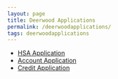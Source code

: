 ```yaml
---
layout: page
title: Deerwood Applications
permalink: /deerwoodapplications/
tags: deerwoodapplications
---
```


* [HSA Application](/deerwoodapplications/hsaapplication/application)
* [Account Application](/deerwoodapplications/accountapplication/application)
* [Credit Application](/deerwoodapplications/creditapplication/switch)
